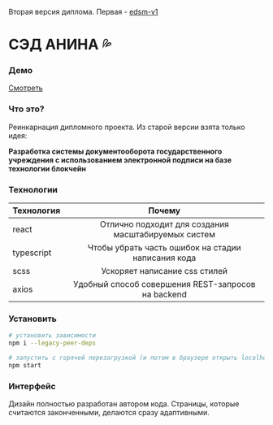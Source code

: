 Вторая версия диплома. Первая - [edsm-v1](https://github.com/Spanri/edsm-v1)

# СЭД АНИНА :sweat_drops:

### Демо

[Смотреть](https://edsm-anina.netlify.app/)

### Что это?

Реинкарнация дипломного проекта. Из старой версии взята только идея:

**Разработка системы документооборота государственного учреждения с использованием электронной подписи на базе технологии блокчейн**

### Технологии

| Технология |                       Почему                        |
| ---------- | :-------------------------------------------------: |
| react      | Отлично подходит для создания масштабируемых систем |
| typescript | Чтобы убрать часть ошибок на стадии написания кода  |
| scss       |            Ускоряет написание css стилей            |
| axios      | Удобный способ совершения REST-запросов на backend  |

### Установить

```bash
# установить зависимости
npm i --legacy-peer-deps

# запустить с горячей перезагрузкой (и потом в браузере открыть localhost:3000)
npm start
```

### Интерфейс

Дизайн полностью разработан автором кода.
Страницы, которые считаются законченными, делаются сразу адаптивными.

